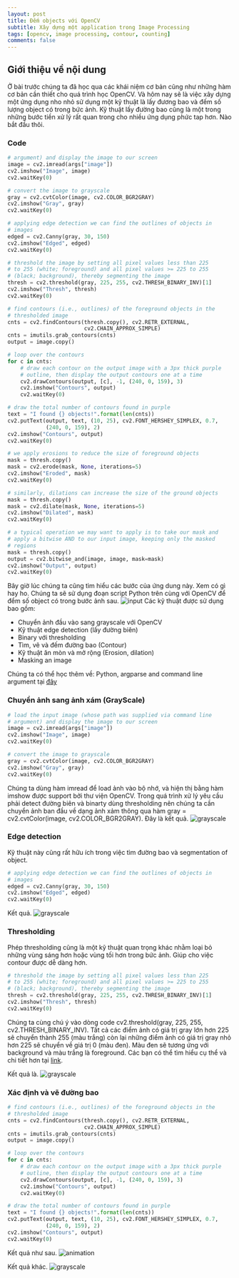 ```yaml
---
layout: post
title: Đếm objects với OpenCV
subtitle: Xây dựng một application trong Image Processing
tags: [opencv, image processing, contour, counting]
comments: false
---
```


## Giới thiệu về nội dung

Ở bài trước chúng ta đã học qua các khái niệm cơ bản cũng như những hàm cơ bản cần thiết cho quá trình học OpenCV. Và hôm nay sẽ là việc xây dựng một ứng dụng nho nhỏ sử dụng một kỹ thuật là lấy đương bao và đếm số lượng object có trong bức ảnh. Kỹ thuật lấy đường bao cũng là một trong những bước tiền xử lý rất quan trong cho nhiều ứng dụng phức tap hơn. Nào bắt đầu thôi.

### Code
```python
# argument) and display the image to our screen
image = cv2.imread(args["image"])
cv2.imshow("Image", image)
cv2.waitKey(0)

# convert the image to grayscale
gray = cv2.cvtColor(image, cv2.COLOR_BGR2GRAY)
cv2.imshow("Gray", gray)
cv2.waitKey(0)

# applying edge detection we can find the outlines of objects in
# images
edged = cv2.Canny(gray, 30, 150)
cv2.imshow("Edged", edged)
cv2.waitKey(0)

# threshold the image by setting all pixel values less than 225
# to 255 (white; foreground) and all pixel values >= 225 to 255
# (black; background), thereby segmenting the image
thresh = cv2.threshold(gray, 225, 255, cv2.THRESH_BINARY_INV)[1]
cv2.imshow("Thresh", thresh)
cv2.waitKey(0)

# find contours (i.e., outlines) of the foreground objects in the
# thresholded image
cnts = cv2.findContours(thresh.copy(), cv2.RETR_EXTERNAL,
                        cv2.CHAIN_APPROX_SIMPLE)
cnts = imutils.grab_contours(cnts)
output = image.copy()

# loop over the contours
for c in cnts:
    # draw each contour on the output image with a 3px thick purple
    # outline, then display the output contours one at a time
    cv2.drawContours(output, [c], -1, (240, 0, 159), 3)
    cv2.imshow("Contours", output)
    cv2.waitKey(0)

# draw the total number of contours found in purple
text = "I found {} objects!".format(len(cnts))
cv2.putText(output, text, (10, 25), cv2.FONT_HERSHEY_SIMPLEX, 0.7,
            (240, 0, 159), 2)
cv2.imshow("Contours", output)
cv2.waitKey(0)

# we apply erosions to reduce the size of foreground objects
mask = thresh.copy()
mask = cv2.erode(mask, None, iterations=5)
cv2.imshow("Eroded", mask)
cv2.waitKey(0)

# similarly, dilations can increase the size of the ground objects
mask = thresh.copy()
mask = cv2.dilate(mask, None, iterations=5)
cv2.imshow("Dilated", mask)
cv2.waitKey(0)

# a typical operation we may want to apply is to take our mask and
# apply a bitwise AND to our input image, keeping only the masked
# regions
mask = thresh.copy()
output = cv2.bitwise_and(image, image, mask=mask)
cv2.imshow("Output", output)
cv2.waitKey(0)
```

Bây giờ lúc chúng ta cũng tìm hiểu các bước của ứng dung này. Xem có gì hay ho.
Chúng ta sẽ sử dụng đoạn script Python trên cùng với OpenCV để đểm số object có trong bước ảnh sau.
![input]()
Các kỹ thuật được sử dụng bao gồm:
- Chuyển ảnh đầu vào sang grayscale với OpenCV
- Kỹ thuật edge detection (lấy đường biên)
- Binary với thresholding
- Tìm, vẽ và đếm đường bao (Contour)
- Kỹ thuật ăn mòn và mở rộng (Erosion, dilation)
- Masking an image

Chúng ta có thể học thêm về: Python, argparse and command line argument tại [đây]()

### Chuyển ảnh sang ảnh xám (GrayScale)
```python
# load the input image (whose path was supplied via command line
# argument) and display the image to our screen
image = cv2.imread(args["image"])
cv2.imshow("Image", image)
cv2.waitKey(0)

# convert the image to grayscale
gray = cv2.cvtColor(image, cv2.COLOR_BGR2GRAY)
cv2.imshow("Gray", gray)
cv2.waitKey(0)
```

Chúng ta dùng hàm imread để load ảnh vào bộ nhớ, và hiện thị bằng hàm imshow được support bởi thư viện OpenCV. Trong quá trình xử lý yêu cầu phải detect đường biên và binarty dùng thresholding nên chúng ta cần chuyển ảnh ban đầu về dạng ảnh xảm thông qua hàm gray = cv2.cvtColor(image, cv2.COLOR_BGR2GRAY). Đây là kết quả.
![grayscale](https://raw.githubusercontent.com/quanap5/quanap5.github.io/master/img/gray.JPG)

### Edge detection

Kỹ thuật này cũng rất hữu ích trong việc tìm đường bao và segmentation of object.
```python
# applying edge detection we can find the outlines of objects in
# images
edged = cv2.Canny(gray, 30, 150)
cv2.imshow("Edged", edged)
cv2.waitKey(0)
```
Kết quả.
![grayscale](https://raw.githubusercontent.com/quanap5/quanap5.github.io/master/img/edge.JPG)

### Thresholding
Phép thresholding cũng là một kỹ thuật quan trọng khác nhằm loại bỏ những vùng sáng hơn hoặc vùng tối hơn trong bức ảnh. Giúp cho việc contour được dễ dàng hơn.
```python
# threshold the image by setting all pixel values less than 225
# to 255 (white; foreground) and all pixel values >= 225 to 255
# (black; background), thereby segmenting the image
thresh = cv2.threshold(gray, 225, 255, cv2.THRESH_BINARY_INV)[1]
cv2.imshow("Thresh", thresh)
cv2.waitKey(0)
```
Chúng ta cùng chú ý vào dòng code cv2.threshold(gray, 225, 255, cv2.THRESH_BINARY_INV). Tất cả các điểm ảnh có giá trị gray lớn hơn 225 sẽ chuyển thành 255 (màu trắng) còn lại những điểm ảnh có giá trị gray nhỏ hơn 225 sẽ chuyển về giá trị 0 (màu đen). Màu đen sẽ tương ứng với background và màu trắng là foreground. Các bạn có thể tìm hiểu cụ thể và chi tiết hơn tại [link](https://docs.opencv.org/3.4.0/d7/d1b/group__imgproc__misc.html#ggaa9e58d2860d4afa658ef70a9b1115576a19120b1a11d8067576cc24f4d2f03754).

Kết quả là.
![grayscale](https://raw.githubusercontent.com/quanap5/quanap5.github.io/master/img/thresholding.JPG)

### Xác định và vẽ đường bao
```python
# find contours (i.e., outlines) of the foreground objects in the
# thresholded image
cnts = cv2.findContours(thresh.copy(), cv2.RETR_EXTERNAL,
                        cv2.CHAIN_APPROX_SIMPLE)
cnts = imutils.grab_contours(cnts)
output = image.copy()

# loop over the contours
for c in cnts:
    # draw each contour on the output image with a 3px thick purple
    # outline, then display the output contours one at a time
    cv2.drawContours(output, [c], -1, (240, 0, 159), 3)
    cv2.imshow("Contours", output)
    cv2.waitKey(0)

# draw the total number of contours found in purple
text = "I found {} objects!".format(len(cnts))
cv2.putText(output, text, (10, 25), cv2.FONT_HERSHEY_SIMPLEX, 0.7,
            (240, 0, 159), 2)
cv2.imshow("Contours", output)
cv2.waitKey(0)
```
Kết quả như sau.
![animation](https://raw.githubusercontent.com/quanap5/quanap5.github.io/master/img/Webp.net-gifmaker.gif)

Kết quả khác.
![grayscale](https://raw.githubusercontent.com/quanap5/quanap5.github.io/master/img/counting2.JPG)
